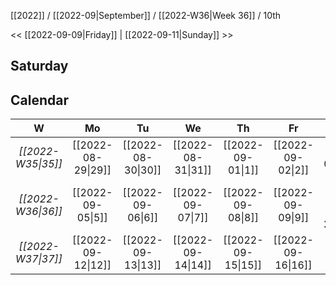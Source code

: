 [[2022]] / [[2022-09|September]] / [[2022-W36|Week 36]] / 10th

<<  [[2022-09-09|Friday]]   |  [[2022-09-11|Sunday]]   >>︎

## Saturday

## Calendar
| W  | Mo | Tu | We | Th | Fr | Sa | Su |
|:--:|:--:|:--:|:--:|:--:|:--:|:--:|:--:|
| *[[2022-W35\|35]]* | [[2022-08-29\|29]] | [[2022-08-30\|30]] | [[2022-08-31\|31]] | [[2022-09-01\|1]]  | [[2022-09-02\|2]]  | [[2022-09-03\|3]]  | [[2022-09-04\|4]]  |
| *[[2022-W36\|36]]* | [[2022-09-05\|5]]  | [[2022-09-06\|6]]  | [[2022-09-07\|7]]  | [[2022-09-08\|8]]  | [[2022-09-09\|9]]  | ==**[[2022-09-10\|10]]**== | [[2022-09-11\|11]] |
| *[[2022-W37\|37]]* | [[2022-09-12\|12]] | [[2022-09-13\|13]] | [[2022-09-14\|14]] | [[2022-09-15\|15]] | [[2022-09-16\|16]] | [[2022-09-17\|17]] | [[2022-09-18\|18]] |
